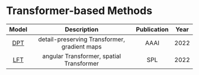 # Transformer-based Methods
Model | Description | Publication | Year
:-:|:-:|:-:|:-:
[DPT](https://www.aaai.org/AAAI22Papers/AAAI-3550.WangS.pdf)|detail-preserving Transformer, gradient maps|AAAI|2022
[LFT](https://ieeexplore.ieee.org/abstract/document/9695363)|angular Transformer,  spatial Transformer|SPL|2022
